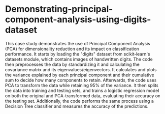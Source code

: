 # Demonstrating-principal-component-analysis-using-digits-dataset
This case study  demonstrates the use of Principal Component Analysis (PCA) for dimensionality reduction and its impact on classification performance. It starts by loading the "digits" dataset from scikit-learn's datasets module, which contains images of handwritten digits. The code then preprocesses the data by standardizing it and calculating the covariance matrix and its eigenvalues/eigenvectors. It calculates and plots the variance explained by each principal component and their cumulative sum to decide how many components to retain.
Afterwards, the code uses PCA to transform the data while retaining 95% of the variance. It then splits the data into training and testing sets, and trains a logistic regression model on both the original and PCA-transformed data, evaluating their accuracy on the testing set. Additionally, the code performs the same process using a Decision Tree classifier and measures the accuracy of the predictions. 
